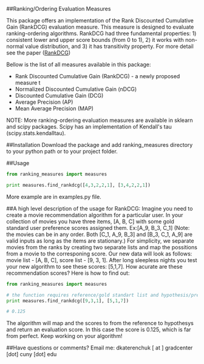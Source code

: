 ##Ranking/Ordering Evaluation Measures

This package offers an implementation of the Rank Discounted Cumulative Gain (RankDCG) evaluation measure. This measure is designed to evaluate ranking-ordering algorithms. RankDCG had three fundamental properties: 1) consistent lower and upper score bounds (from 0 to 1), 2) it works with non-normal value distribution, and 3) it has transitivity property. For more detail see the paper ([RankDCG](http://www.dk-lab.com/wp-content/uploads/2014/07/RankDCG.pdf))

Bellow is the list of all measures available in this package:

* Rank Discounted Cumulative Gain (RankDCG) - a newly proposed measure t
* Normalized Discounted Cumulative Gain (nDCG)
* Discounted Cumulative Gain (DCG)
* Average Precision (AP)
* Mean Average Precision (MAP)

NOTE: More ranking-ordering evaluation measures are available in sklearn and scipy packages. Scipy has an implementation of Kendall's tau (scipy.stats.kendalltau).

##Installation
Download the package and add ranking_measures directory to your python path or to your project folder.

##Usage

```python
from ranking_measures import measures

print measures.find_rankdcg([4,3,2,2,1], [3,4,2,2,1])
```

More example are in examples.py file.

##A high level description of the usage for RankDCG:
Imagine you need to create a movie recommendation algorithm for a particular user. In your collection of movies you have three items, [A, B, C] with some gold standard user preference scores assigned them. Ex:[A_9, B_3, C_1] (Note: the movies can be in any order. Both [C_1, A_9, B_3] and [B_3, C_1, A_9] are valid inputs as long as the items are stationary.) For simplicity, we separate movies from the ranks by creating two separate lists and map the possitions from a movie to the corresponing score. Our new data will look as follows: movie list - [A, B, C], score list - [9, 3, 1]. After long sleepless nights you test your new algorithm to see these scores: [5,1,7]. How acurate are these recommendation scores? Here is how to find out:

```python
from ranking_measures import measures

# the function requires reference/gold standart list and hypothesis/prediction list
print measures.find_rankdcg([9,3,1], [5,1,7])

# 0.125 
```

The algorithm will map and the scores to from the reference to hypothesys and return an evaluation score. In this case the score is 0.125, which is far from perfect. Keep working on your algorithm!


##Have questions or comments?
Email me: dkaterenchuk [ at ] gradcenter [dot] cuny [dot] edu